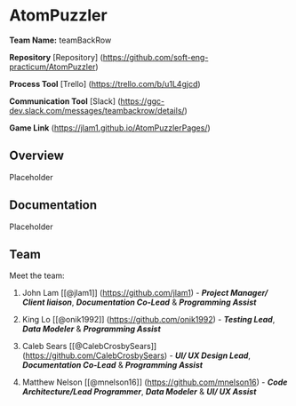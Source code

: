 # AtomPuzzler

**Team Name:** teamBackRow

**Repository** [Repository] (https://github.com/soft-eng-practicum/AtomPuzzler)

**Process Tool** [Trello] (https://trello.com/b/u1L4gjcd)

**Communication Tool** [Slack] (https://ggc-dev.slack.com/messages/teambackrow/details/)

**Game Link** (https://jlam1.github.io/AtomPuzzlerPages/)

## Overview
Placeholder

## Documentation
Placeholder

## Team

Meet the team:

1. John Lam [[@jlam1]] (https://github.com/jlam1) - ***Project Manager/ Client liaison***, ***Documentation Co-Lead*** & ***Programming Assist***
    
2. King Lo	[[@onik1992]]
(https://github.com/onik1992) - ***Testing Lead***, ***Data Modeler*** & ***Programming Assist***

3. Caleb Sears [[@CalebCrosbySears]] (https://github.com/CalebCrosbySears) - ***UI/ UX Design Lead***, ***Documentation Co-Lead*** & ***Programming Assist***

4. Matthew Nelson [[@mnelson16]] (https://github.com/mnelson16) - ***Code Architecture/Lead Programmer***, ***Data Modeler*** & ***UI/ UX Assist***
